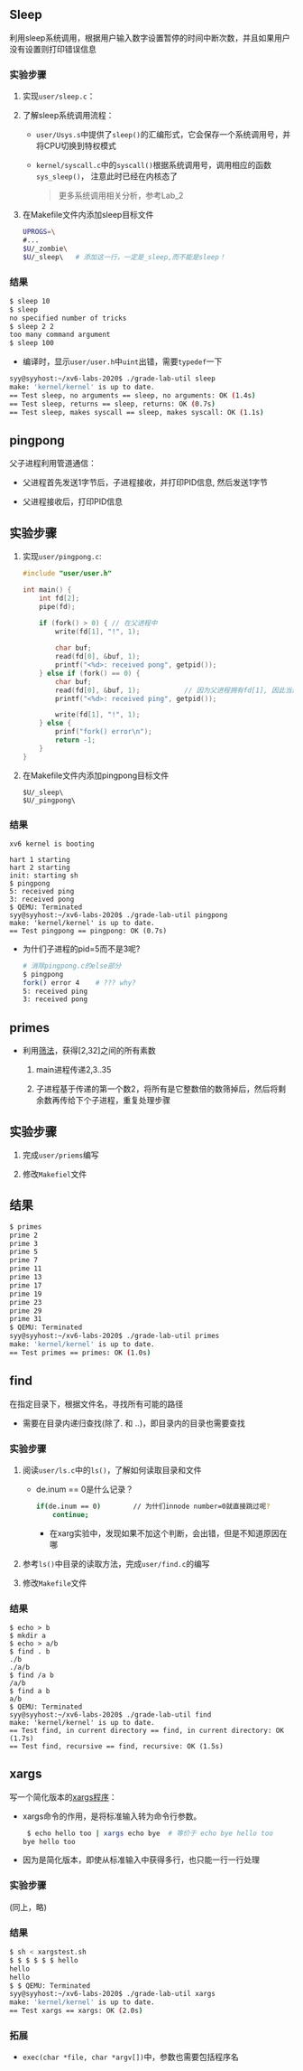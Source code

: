 ## Sleep

利用sleep系统调用，根据用户输入数字设置暂停的时间中断次数，并且如果用户没有设置则打印错误信息

### 实验步骤

1. 实现`user/sleep.c`：

2. 了解sleep系统调用流程：

    - `user/Usys.s`中提供了`sleep()`的汇编形式，它会保存一个系统调用号，并将CPU切换到特权模式

    - `kernel/syscall.c`中的`syscall()`根据系统调用号，调用相应的函数`sys_sleep()`， 注意此时已经在内核态了
    
        > 更多系统调用相关分析，参考Lab_2

3. 在Makefile文件内添加sleep目标文件

    ```sh
    UPROGS=\
	#...
	$U/_zombie\
	$U/_sleep\   # 添加这一行，一定是_sleep,而不能是sleep！
    ```

### 结果

```sh
$ sleep 10
$ sleep
no specified number of tricks
$ sleep 2 2
too many command argument
$ sleep 100 
```
- 编译时，显示`user/user.h`中`uint`出错，需要`typedef`一下

```sh
syy@syyhost:~/xv6-labs-2020$ ./grade-lab-util sleep
make: 'kernel/kernel' is up to date.
== Test sleep, no arguments == sleep, no arguments: OK (1.4s) 
== Test sleep, returns == sleep, returns: OK (0.7s) 
== Test sleep, makes syscall == sleep, makes syscall: OK (1.1s) 
```

## pingpong 

父子进程利用管道通信：

- 父进程首先发送1字节后，子进程接收，并打印PID信息, 然后发送1字节

- 父进程接收后，打印PID信息

## 实验步骤

1. 实现`user/pingpong.c`:
    ```c
    #include "user/user.h"

    int main() {
        int fd[2];
        pipe(fd);

        if (fork() > 0) { // 在父进程中
            write(fd[1], "!", 1);
            
            char buf;
            read(fd[0], &buf, 1);
            printf("<%d>: received pong", getpid());	
        } else if (fork() == 0) {
            char buf;
            read(fd[0], &buf, 1);			// 因为父进程拥有fd[1], 因此当还没有数据时，read()会阻塞
            printf("<%d>: received ping", getpid());

            write(fd[1], "!", 1);
        } else {
            prinf("fork() error\n");
            return -1;
        }
    }
    ```
2. 在Makefile文件内添加pingpong目标文件

    ```
    $U/_sleep\
    $U/_pingpong\
    ```
### 结果

```
xv6 kernel is booting

hart 1 starting
hart 2 starting
init: starting sh
$ pingpong
5: received ping
3: received pong
$ QEMU: Terminated
syy@syyhost:~/xv6-labs-2020$ ./grade-lab-util pingpong
make: 'kernel/kernel' is up to date.
== Test pingpong == pingpong: OK (0.7s) 
```

- 为什们子进程的pid=5而不是3呢?

    ```sh
    # 消除pingpong.c的else部分
    $ pingpong
    fork() error 4    # ??? why?
    5: received ping
    3: received pong
    ```

## primes 

- 利用[筛法](https://swtch.com/~rsc/thread/)，获得[2,32]之间的所有素数

    1. main进程传递2,3..35

    2. 子进程基于传递的第一个数2，将所有是它整数倍的数筛掉后，然后将剩余数再传给下个子进程，重复处理步骤

## 实验步骤

1. 完成`user/priems`编写

2. 修改`Makefiel`文件

## 结果

```sh
$ primes
prime 2
prime 3
prime 5
prime 7
prime 11
prime 13
prime 17
prime 19
prime 23
prime 29
prime 31
$ QEMU: Terminated
syy@syyhost:~/xv6-labs-2020$ ./grade-lab-util primes
make: 'kernel/kernel' is up to date.
== Test primes == primes: OK (1.0s) 
```

## find

在指定目录下，根据文件名，寻找所有可能的路径

- 需要在目录内递归查找(除了. 和 ..)，即目录内的目录也需要查找

### 实验步骤

1. 阅读`user/ls.c`中的`ls()`，了解如何读取目录和文件

    - de.inum == 0是什么记录？
            
        ```sh
        if(de.inum == 0)        // 为什们innode number=0就直接跳过呢?
            continue;
        ```
        - 在xarg实验中，发现如果不加这个判断，会出错，但是不知道原因在哪

2. 参考`ls()`中目录的读取方法，完成`user/find.c`的编写

3. 修改`Makefile`文件

### 结果

```
$ echo > b
$ mkdir a
$ echo > a/b 
$ find . b
./b
./a/b
$ find /a b
/a/b
$ find a b
a/b
$ QEMU: Terminated
syy@syyhost:~/xv6-labs-2020$ ./grade-lab-util find
make: 'kernel/kernel' is up to date.
== Test find, in current directory == find, in current directory: OK (1.7s) 
== Test find, recursive == find, recursive: OK (1.5s) 
```

## xargs

写一个简化版本的[xargs程序](https://www.ruanyifeng.com/blog/2019/08/xargs-tutorial.html)：

- xargs命令的作用，是将标准输入转为命令行参数。

    ```sh
     $ echo hello too | xargs echo bye  # 等价于 echo bye hello too
    bye hello too       
    ```
- 因为是简化版本，即使从标准输入中获得多行，也只能一行一行处理


### 实验步骤

(同上，略)


### 结果

```sh
$ sh < xargstest.sh
$ $ $ $ $ $ hello
hello
hello
$ $ QEMU: Terminated
syy@syyhost:~/xv6-labs-2020$ ./grade-lab-util xargs
make: 'kernel/kernel' is up to date.
== Test xargs == xargs: OK (2.0s) 
```

### 拓展

- `exec(char *file, char *argv[])`中，参数也需要包括程序名

